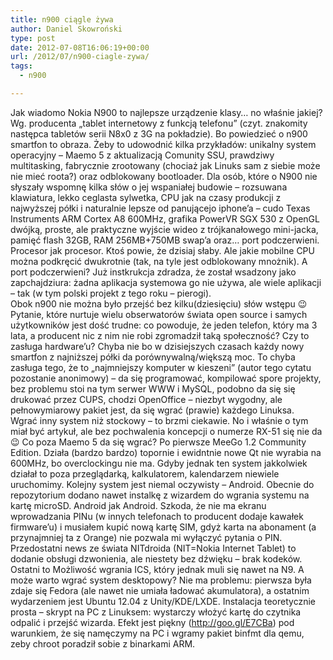 ```yaml
---
title: n900 ciągle żywa
author: Daniel Skowroński
type: post
date: 2012-07-08T16:06:19+00:00
url: /2012/07/n900-ciagle-zywa/
tags:
  - n900

---
```

Jak wiadomo Nokia N900 to najlepsze urządzenie klasy&#8230; no właśnie jakiej? Wg. producenta &#8222;tablet internetowy z funkcją telefonu&#8221; (czyt. znakomity następca tabletów serii N8x0 z 3G na pokładzie). Bo powiedzieć o n900 smartfon to obraza. Żeby to udowodnić kilka przykładów: unikalny system operacyjny &#8211; Maemo 5 z aktualizacją Comunity SSU, prawdziwy multitasking, fabrycznie zrootowany (chociaż jak Linuks sam z siebie może nie mieć roota?) oraz odblokowany bootloader. Dla osób, które o N900 nie słyszały wspomnę kilka słów o jej wspaniałej budowie &#8211; rozsuwana klawiatura, lekko ceglasta sylwetka, CPU jak na czasy produkcji z najwyższej półki i naturalnie lepsze od panującejo iphone&#8217;a &#8211; cudo Texas Instruments ARM Cortex A8 600MHz, grafika PowerVR SGX 530 z OpenGL dwójką, proste, ale praktyczne wyjście wideo z trójkanałowego mini-jacka, pamięć flash 32GB, RAM 256MB+750MB swap&#8217;a oraz&#8230; port podczerwieni. Procesor jak procesor. Ktoś powie, że dzisiaj słaby. Ale jakie mobilne CPU można podkręcić dwukrotnie (tak, na tyle jest odblokowany mnożnik). A port podczerwieni? Już instkrukcja zdradza, że został wsadzony jako zapchajdziura: żadna aplikacja systemowa go nie używa, ale wiele aplikacji &#8211; tak (w tym polski projekt z tego roku &#8211; pierogi).  
Obok n900 nie można było przejść bez kilku(dziesięciu) słów wstępu 😉  
Pytanie, które nurtuje wielu obserwatorów świata open source i samych użytkowników jest dość trudne: co powoduje, że jeden telefon, który ma 3 lata, a producent nic z nim nie robi zgromadził taką społeczność? Czy to zasługa hardware&#8217;u? Chyba nie bo w dzisiejszych czasach każdy nowy smartfon z najniższej półki da porównywalną/większą moc. To chyba zasługa tego, że to &#8222;najmniejszy komputer w kieszeni&#8221; (autor tego cytatu pozostanie anonimowy) &#8211; da się programować, kompilować spore projekty, bez problemu stoi na tym serwer WWW i MySQL, podobno da się się drukować przez CUPS, chodzi OpenOffice &#8211; niezbyt wygodny, ale pełnowymiarowy pakiet jest, da się wgrać (prawie) każdego Linuksa.  
Wgrać inny system niż stockowy &#8211; to brzmi ciekawie. No i właśnie o tym miał być artykuł, ale bez pochwalenia koncepcji o numerze RX-51 się nie da 😉 Co poza Maemo 5 da się wgrać? Po pierwsze MeeGo 1.2 Community Edition. Działa (bardzo bardzo) topornie i ewidntnie nowe Qt nie wyrabia na 600MHz, bo overclockingu nie ma. Gdyby jednak ten system jakkolwiek działał to poza przeglądarką, kalkulatorem, kalendarzem niewiele uruchomimy. Kolejny system jest niemal oczywisty &#8211; Android. Obecnie do repozytorium dodano nawet instalkę z wizardem do wgrania systemu na kartę microSD. Android jak Android. Szkoda, że nie ma ekranu wprowadzania PINu (w innych telefonach to producent dodaje kawałek firmware&#8217;u) i musiałem kupić nową kartę SIM, gdyż karta na abonament (a przynajmniej ta z Orange) nie pozwala mi wyłączyć pytania o PIN. Przedostatni news ze świata NITdroida (NIT=Nokia Internet Tablet) to dodanie obsługi dzwonienia, ale niestety bez dźwięku &#8211; brak kodeków. Ostatni to Możliwość wgrania ICS, który jednak muli się nawet na N9. A może warto wgrać system desktopowy? Nie ma problemu: pierwsza była zdaje się Fedora (ale nawet nie umiała ładować akumulatora), a ostatnim wydarzeniem jest Ubuntu 12.04 z Unity/KDE/LXDE. Instalacja teoretycznie prosta &#8211; skrypt na PC z Linuksem: wystarczy włożyć kartę do czytnika odpalić i przejść wizarda. Efekt jest piękny (http://goo.gl/E7CBa) pod warunkiem, że się namęczymy na PC i wgramy pakiet binfmt dla qemu, zeby chroot poradził sobie z binarkami ARM.